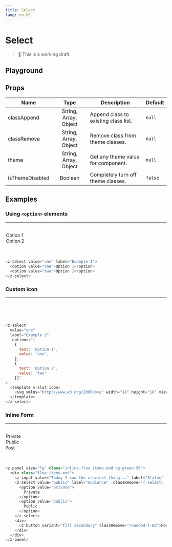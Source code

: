 ```yaml
---
title: Select
lang: en-US
---
```


# Select

> 🚨 This is a working draft.

## Playground

<z-select-playground />

## Props

| Name            |         Type          | Description                          | Default |
| --------------- | :-------------------: | ------------------------------------ | ------- |
| classAppend     | String, Array, Object | Append class to existing class list. | `null`  |
| classRemove     | String, Array, Object | Remove class from theme classes.     | `null`  |
| theme           | String, Array, Object | Get any theme value for component.   | `null`  |
| isThemeDisabled |        Boolean        | Completely turn off theme classes.   | `false` |

## Examples

### Using `<option>` elements

---

<br/>
<z-select value="one" label="Example 1">
  <option value="one">
    Option 1
  </option>
  <option value="two">
    Option 2
  </option>
</z-select>

<br/>
<br/>

```js
<z-select value="one" label="Example 1">
  <option value="one">Option 1</option>
  <option value="two">Option 2</option>
</z-select>
```

### Custom icon

---

<br/>
<z-select
  value="two"
  label="Example 2"
  :options="[
    {
      text: 'Option 1',
      value: 'one',
    },
    {
      text: 'Option 2',
      value: 'two'
    }]"
>
  <template v-slot:icon>
    <svg xmlns="http://www.w3.org/2000/svg" width="18" height="18" viewBox="0 0 24 24" fill="none" stroke="currentColor" stroke-width="2" stroke-linecap="round" stroke-linejoin="round" class="feather feather-arrow-down"><line x1="12" y1="5" x2="12" y2="19"></line><polyline points="19 12 12 19 5 12"></polyline></svg>
  </template>
</z-select>

<br/>
<br/>

```js
<z-select
  value="one"
  label="Example 2"
  :options="[
    {
      text: 'Option 1',
      value: 'one',
    },
    {
      text: 'Option 2',
      value: 'two'
    }]"
>
  <template v-slot:icon>
    <svg xmlns="http://www.w3.org/2000/svg" width="18" height="18" viewBox="0 0 24 24" fill="none" stroke="currentColor" stroke-width="2" stroke-linecap="round" stroke-linejoin="round" class="feather feather-arrow-down"><line x1="12" y1="5" x2="12" y2="19"></line><polyline points="19 12 12 19 5 12"></polyline></svg>
  </template>
</z-select>
```

### Inline Form

---

<br/>

<z-panel size="lg" class="inline-flex items-end bg-green-50">
  <div class="flex items-end">
    <z-input value="Today I did..." label="Status" :classRemove="{ input: 'rounded-r' }" :classAppend="{ input: '-mr-1' }" />
    <z-select value="public" label="Audience" :classRemove="{ select: 'rounded-l rounded-r' }">
      <option value="private">
        Private
      </option>
      <option value="public">
        Public
      </option>
    </z-select>
    <div>
      <z-button variant="fill.secondary" classRemove="rounded-l-md">Post</z-button>
    </div>
  </div>
</z-panel>

<br/>
<br/>

```js
<z-panel size="lg" class="inline-flex items-end bg-green-50">
  <div class="flex items-end">
    <z-input value="Today I saw the craziest thing..." label="Status" :classRemove="{ input: 'rounded-r' }" :classAppend="{ input: '-mr-1' }" />
    <z-select value="public" label="Audience" :classRemove="{ select: 'rounded-l rounded-r' }">
      <option value="private">
        Private
      </option>
      <option value="public">
        Public
      </option>
    </z-select>
    <div>
      <z-button variant="fill.secondary" classRemove="rounded-l-md">Post</z-button>
    </div>
  </div>
</z-panel>
```
